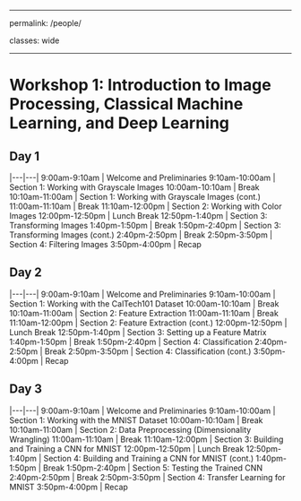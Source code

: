 ------
permalink: /people/

classes: wide

---

# Workshop 1: Introduction to Image Processing, Classical Machine Learning, and Deep Learning

## Day 1

|---|---|
9:00am-9:10am	|	Welcome and Preliminaries 
9:10am-10:00am	| Section 1: Working with Grayscale Images
10:00am-10:10am	| Break
10:10am-11:00am	| Section 1: Working with Grayscale Images (cont.)
11:00am-11:10am	| Break
11:10am-12:00pm	| Section 2: Working with Color Images
12:00pm-12:50pm	| Lunch Break
12:50pm-1:40pm	|	Section 3: Transforming Images
1:40pm-1:50pm	|	Break
1:50pm-2:40pm	| Section 3: Transforming Images (cont.)
2:40pm-2:50pm | Break
2:50pm-3:50pm | Section 4: Filtering Images
3:50pm-4:00pm	|	Recap

## Day 2

|---|---|
9:00am-9:10am	|	Welcome and Preliminaries
9:10am-10:00am	|	Section 1: Working with the CalTech101 Dataset
10:00am-10:10am	| Break
10:10am-11:00am	| Section 2: Feature Extraction
11:00am-11:10am	| Break
11:10am-12:00pm	| Section 2: Feature Extraction (cont.)
12:00pm-12:50pm	| Lunch Break
12:50pm-1:40pm	|	Section 3: Setting up a Feature Matrix
1:40pm-1:50pm	|	Break
1:50pm-2:40pm	|	Section 4: Classification
2:40pm-2:50pm	|	Break
2:50pm-3:50pm	|	Section 4: Classification (cont.)
3:50pm-4:00pm	|	Recap

## Day 3

|---|---|
9:00am-9:10am	|	Welcome and Preliminaries
9:10am-10:00am	|	Section 1: Working with the MNIST Dataset
10:00am-10:10am	| Break
10:10am-11:00am	| Section 2: Data Preprocessing (Dimensionality Wrangling)
11:00am-11:10am	| Break
11:10am-12:00pm	| Section 3: Building and Training a CNN for MNIST
12:00pm-12:50pm	| Lunch Break
12:50pm-1:40pm	|	Section 4: Building and Training a CNN for MNIST (cont.)
1:40pm-1:50pm	|	Break
1:50pm-2:40pm	|	Section 5: Testing the Trained CNN
2:40pm-2:50pm	|	Break
2:50pm-3:50pm	|	Section 4: Transfer Learning for MNIST
3:50pm-4:00pm	|	Recap
